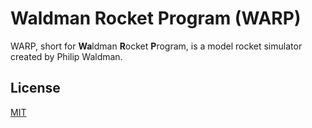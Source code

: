 # Waldman Rocket Program (WARP)

WARP, short for **Wa**ldman **R**ocket **P**rogram, is a model rocket simulator created by Philip Waldman.

## License
[MIT](https://choosealicense.com/licenses/mit/)
